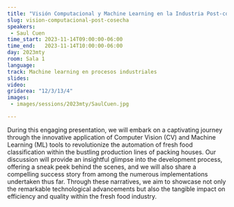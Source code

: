 ```yaml
---
title: "Visión Computacional y Machine Learning en la Industria Post-cosecha"
slug: vision-computacional-post-cosecha
speakers:
 - Saul Cuen
time_start: 2023-11-14T09:00:00-06:00
time_end:   2023-11-14T10:00:00-06:00
day: 2023mty
room: Sala 1 
language: 
track: Machine learning en procesos industriales
slides: 
video: 
gridarea: "12/3/13/4"
images:
 - images/sessions/2023mty/SaulCuen.jpg

---
```


During this engaging presentation, we will embark on a captivating journey through the innovative application of Computer Vision (CV) and Machine Learning (ML) tools to revolutionize the automation of fresh food classification within the bustling production lines of packing houses. Our discussion will provide an insightful glimpse into the development process, offering a sneak peek behind the scenes, and we will also share a compelling success story from among the numerous implementations undertaken thus far. Through these narratives, we aim to showcase not only the remarkable technological advancements but also the tangible impact on efficiency and quality within the fresh food industry.


